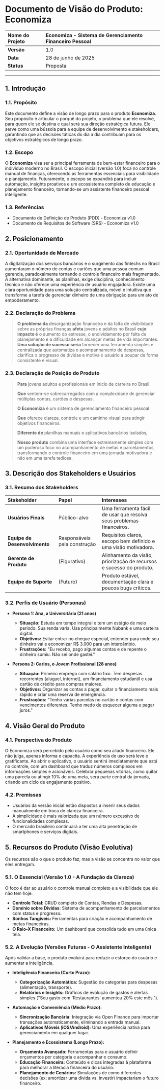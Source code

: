 # Documento de Visão do Produto: Economiza

| **Nome do Projeto** | Economiza - Sistema de Gerenciamento Financeiro Pessoal |
| :--- | :--- |
| **Versão** | 1.0 |
| **Data** | 28 de junho de 2025 |
| **Status** | Proposta |

---

## 1. Introdução

### 1.1. Propósito
Este documento define a visão de longo prazo para o produto **Economiza**. Seu propósito é articular o porquê do projeto, o problema que ele resolve, para quem ele se destina e qual será sua direção estratégica futura. Ele serve como uma bússola para a equipe de desenvolvimento e stakeholders, garantindo que as decisões táticas do dia a dia contribuam para os objetivos estratégicos de longo prazo.

### 1.2. Escopo
O **Economiza** visa ser a principal ferramenta de bem-estar financeiro para o indivíduo moderno no Brasil. O escopo inicial (versão 1.0) foca no controle manual de finanças, oferecendo as ferramentas essenciais para visibilidade e planejamento. Futuramente, o escopo se expandirá para incluir automação, insights proativos e um ecossistema completo de educação e planejamento financeiro, tornando-se um assistente financeiro pessoal inteligente.

### 1.3. Referências
* Documento de Definição de Produto (PDD) - Economiza v1.0
* Documento de Requisitos de Software (SRS) - Economiza v1.0

## 2. Posicionamento

### 2.1. Oportunidade de Mercado
A digitalização dos serviços bancários e o surgimento das fintechs no Brasil aumentaram o número de contas e cartões que uma pessoa comum gerencia, paradoxalmente tornando o controle financeiro mais fragmentado. A alternativa dominante, as planilhas, exige disciplina, conhecimento técnico e não oferece uma experiência de usuário engajadora. Existe uma clara oportunidade para uma solução centralizada, móvel e intuitiva que transforme a tarefa de gerenciar dinheiro de uma obrigação para um ato de empoderamento.

### 2.2. Declaração do Problema

> **O problema da** desorganização financeira e da falta de visibilidade sobre as próprias finanças **afeta** jovens e adultos no Brasil **cujo impacto é** o aumento do estresse, o endividamento por falta de planejamento e a dificuldade em alcançar metas de vida importantes.
> **Uma solução de sucesso seria** fornecer uma ferramenta simples e centralizada que automatiza o acompanhamento de despesas, clarifica o progresso de dívidas e motiva o usuário a poupar de forma consistente e visual.

### 2.3. Declaração de Posição do Produto

> **Para** jovens adultos e profissionais em início de carreira no Brasil
>
> **Que** sentem-se sobrecarregados com a complexidade de gerenciar múltiplas contas, cartões e despesas.
>
> **O Economiza** é um sistema de gerenciamento financeiro pessoal
>
> **Que** oferece clareza, controle e um caminho visual para atingir objetivos financeiros.
>
> **Diferente de** planilhas manuais e aplicativos bancários isolados,
>
> **Nosso produto** combina uma interface extremamente simples com um poderoso foco no acompanhamento de metas e parcelamentos, transformando o controle financeiro em uma jornada motivadora e não em uma tarefa tediosa.

## 3. Descrição dos Stakeholders e Usuários

### 3.1. Resumo dos Stakeholders

| Stakeholder | Papel | Interesses |
| :--- | :--- | :--- |
| **Usuários Finais** | Público-alvo | Uma ferramenta fácil de usar que resolva seus problemas financeiros. |
| **Equipe de Desenvolvimento**| Responsáveis pela construção | Requisitos claros, escopo bem definido e uma visão motivadora. |
| **Gerente de Produto** | (Figurativo) | Alinhamento da visão, priorização de recursos e sucesso do produto. |
| **Equipe de Suporte** | (Futuro) | Produto estável, documentação clara e poucos bugs críticos. |

### 3.2. Perfis de Usuário (Personas)

* **Persona 1: Ana, a Universitária (21 anos)**
    * **Situação:** Estuda em tempo integral e tem um estágio de meio período. Sua renda varia. Usa principalmente Nubank e uma carteira digital.
    * **Objetivos:** Evitar entrar no cheque especial, entender para onde seu dinheiro vai e economizar R$ 3.000 para um intercâmbio.
    * **Frustrações:** "Eu recebo, pago algumas contas e de repente o dinheiro sumiu. Não sei onde gastei."

* **Persona 2: Carlos, o Jovem Profissional (28 anos)**
    * **Situação:** Primeiro emprego com salário fixo. Tem despesas recorrentes (aluguel, internet), um financiamento estudantil e usa cartão de crédito para compras maiores.
    * **Objetivos:** Organizar as contas a pagar, quitar o financiamento mais rápido e criar uma reserva de emergência.
    * **Frustrações:** "Tenho várias parcelas no cartão e contas com vencimentos diferentes. Tenho medo de esquecer alguma e pagar juros."

## 4. Visão Geral do Produto

### 4.1. Perspectiva do Produto
O Economiza será percebido pelo usuário como seu aliado financeiro. Ele não julga, apenas informa e capacita. A experiência de uso será leve e gratificante. Ao abrir o aplicativo, o usuário sentirá imediatamente que está no controle, com um dashboard que traduz números complexos em informações simples e acionáveis. Celebrar pequenas vitórias, como quitar uma parcela ou atingir 10% de uma meta, será parte central da jornada, criando um ciclo de engajamento positivo.

### 4.2. Premissas
* Usuários da versão inicial estão dispostos a inserir seus dados manualmente em troca de clareza financeira.
* A simplicidade é mais valorizada que um número excessivo de funcionalidades complexas.
* O mercado brasileiro continuará a ter uma alta penetração de smartphones e serviços digitais.

## 5. Recursos do Produto (Visão Evolutiva)

Os recursos são o que o produto faz, mas a visão se concentra no valor que eles entregam.

### 5.1. O Essencial (Versão 1.0 - A Fundação da Clareza)
O foco é dar ao usuário o controle manual completo e a visibilidade que ele não tem hoje.
* **Controle Total:** CRUD completo de Contas, Rendas e Despesas.
* **Domínio sobre Dívidas:** Sistema de acompanhamento de parcelamentos com status e progresso.
* **Sonhos Tangíveis:** Ferramentas para criação e acompanhamento de metas financeiras.
* **O Raio-X Financeiro:** Um dashboard que consolida tudo em uma única tela.

### 5.2. A Evolução (Versões Futuras - O Assistente Inteligente)
Após validar a base, o produto evoluirá para reduzir o esforço do usuário e aumentar a inteligência.
* **Inteligência Financeira (Curto Prazo):**
    * **Categorização Automática:** Sugestão de categorias para despesas (alimentação, transporte).
    * **Relatórios e Insights:** Gráficos de evolução de gastos e alertas simples ("Seu gasto com 'Restaurantes' aumentou 20% este mês.").

* **Automação e Conveniência (Médio Prazo):**
    * **Sincronização Bancária:** Integração via Open Finance para importar transações automaticamente, eliminando a entrada manual.
    * **Aplicativos Móveis (iOS/Android):** Uma experiência nativa para gerenciamento em qualquer lugar.

* **Planejamento e Ecossistema (Longo Prazo):**
    * **Orçamento Avançado:** Ferramentas para o usuário definir orçamentos por categoria e acompanhar o consumo.
    * **Educação Financeira:** Conteúdo e dicas integradas à plataforma para melhorar a literacia financeira do usuário.
    * **Planejamento de Cenários:** Simulações de como diferentes decisões (ex: amortizar uma dívida vs. investir) impactariam o futuro financeiro.